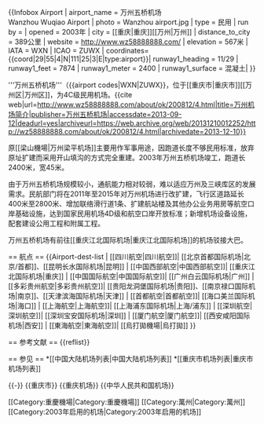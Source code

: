 {{Infobox Airport |
 airport_name = 万州五桥机场<br />Wanzhou Wuqiao Airport |
 photo = Wanzhou airport.jpg |
 type = 民用 |
 run by =  |
 opened = 2003年 |
 city = [[重庆|重庆]][[万州|万州]] |
 distance_to_city = 389公里  |
 website = http://www.wz58888888.com/ |
 elevation = 567米  |
 IATA = WXN |
 ICAO = ZUWX |
 coordinates={{coord|29|55|4|N|111|25|3|E|type:airport}}|
 runway1_heading = 11/29 |
 runway1_feet = 7874 |
 runway1_meter = 2400 |
 runway1_surface = 混凝土|
}}

'''万州五桥机场'''（{{airport codes|WXN|ZUWX}}，位于[[重庆市|重庆市]][[万州区|万州区]]，为4C级民用机场。<ref name="about">{{cite web|url=http://www.wz58888888.com/about/ok/200812/4.html|title=万州机场简介|publisher=万州五桥机场|accessdate=2013-09-12|deadurl=yes|archiveurl=https://web.archive.org/web/20131210012252/http://wz58888888.com/about/ok/200812/4.html|archivedate=2013-12-10}}</ref>

原[[梁山機場|万州梁平机场]]主要用作军事用途，因跑道长度不够民用标准，放弃原址扩建而采用开山填沟的方式完全重建。2003年万州五桥机场竣工，跑道长2400米，宽45米。<ref name="about"/>

由于万州五桥机场规模较小，通航能力相对较弱，难以适应万州及三峡库区的发展需求。民航部门将在2011年至2015年对万州机场进行改扩建，飞行区道路延长400米至2800米、增加联络滑行道1条、扩建航站楼及其他办公业务用房等航空口岸基础设施，达到国家民用机场4D级和航空口岸开放标准；新增机场设备设施，配套建设公用工程和附属工程。

万州五桥机场有前往[[重庆江北国际机场|重庆江北国际机场]]的机场驳接大巴。

== 航点 ==
{{Airport-dest-list
| [[四川航空|四川航空]]| [[北京首都国际机场|北京/首都]]、[[昆明长水国际机场|昆明]]
| [[中国西部航空|中国西部航空]]| [[重庆江北国际机场|重庆]]
| [[中国国际航空|中国国际航空]]| [[广州白云国际机场|广州]]
| [[多彩贵州航空|多彩贵州航空]]| [[贵阳龙洞堡国际机场|贵阳]]、[[南京禄口国际机场|南京]]、[[天津滨海国际机场|天津]]
| [[首都航空|首都航空]]| [[海口美兰国际机场|海口]]
| [[上海航空|上海航空]]| [[上海浦东国际机场|上海/浦东]]
| [[深圳航空|深圳航空]]| [[深圳宝安国际机场|深圳]]
| [[厦门航空|厦门航空]]| [[西安咸阳国际机场|西安]]
| [[東海航空|東海航空]]| [[烏打拋機場|烏打拋]]
}}

== 参考文献 ==
{{reflist}}

== 参见 ==
*[[中国大陆机场列表|中国大陆机场列表]]
*[[重庆市机场列表|重庆市机场列表]]

{{-}}
{{重庆市}}
{{重庆机场}}
{{中华人民共和国机场}}

[[Category:重慶機場|Category:重慶機場]]
[[Category:萬州|Category:萬州]]
[[Category:2003年启用的机场|Category:2003年启用的机场]]
